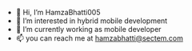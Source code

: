 - 👋 Hi, I’m HamzaBhatti005
- 👀 I’m interested in hybrid mobile development
- 🌱 I’m currently working as mobile developer
- 📫 you can reach me at hamzabhatti@sectem.com

<!---
HamzaBhatti005/HamzaBhatti005 is a ✨ special ✨ repository because its `README.md` (this file) appears on your GitHub profile.
You can click the Preview link to take a look at your changes.
--->
